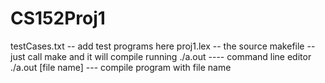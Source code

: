 # CS152Proj1
testCases.txt -- add test programs here
proj1.lex -- the source
makefile -- just call make and it will compile
running
  ./a.out ---- command line editor
  ./a.out [file name] --- compile program with file name
